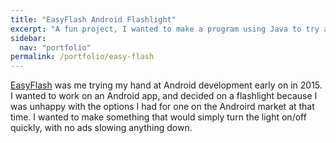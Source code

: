 ```yaml
---
title: "EasyFlash Android Flashlight"
excerpt: "A fun project, I wanted to make a program using Java to try and test myself a bit."
sidebar:
  nav: "portfolio"
permalink: /portfolio/easy-flash
---
```


[EasyFlash](https://www.github.com/amkratz/easyflash-android-flashlight) was me trying my hand at Android development early on in 2015.
I wanted to work on an Android app, and decided on a flashlight because I was unhappy with the options I had for one on the Androird market
at that time. I wanted to make something that would simply turn the light on/off quickly, with no ads slowing anything down.
